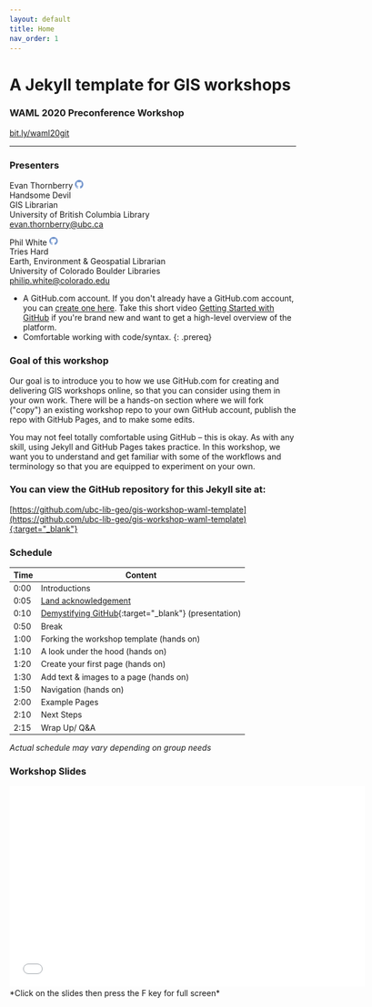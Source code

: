 ```yaml
---
layout: default
title: Home
nav_order: 1
---
```

# A Jekyll template for GIS workshops
### WAML 2020  Preconference Workshop  
[bit.ly/waml20git](http://bit.ly/waml20git)  

____

### Presenters

Evan Thornberry <a href='https://github.com/ect123' target='_blank'><img src='content/img/GitHub-Mark-custom.svg' style='width:15px; padding:0; border:none !important;'></a>  
Handsome Devil  
GIS Librarian  
University of British Columbia Library  
[evan.thornberry@ubc.ca](mailto:evan.thornberry@ubc.ca)  



Phil White <a href='https://github.com/outpw' target='_blank'><img src='content/img/GitHub-Mark-custom.svg' style='width:15px; padding:0; border:none !important;'></a>  
Tries Hard  
Earth, Environment & Geospatial Librarian  
University of Colorado Boulder Libraries  
[philip.white@colorado.edu](mailto:philip.white@colorado.edu)


- A GitHub.com account. If you don't already have a GitHub.com account, you can [create one here](https://github.com/join). Take this short video [Getting Started with GitHub](https://youtu.be/noZnOSpcjYY) if you're brand new and want to get a high-level overview of the platform.
- Comfortable working with code/syntax.
{: .prereq}

### Goal of this workshop

Our goal is to introduce you to how we use GitHub.com for creating and delivering GIS workshops online, so that you can consider using them in your own work. There will be a hands-on section where we will fork ("copy") an existing workshop repo to your own GitHub account, publish the repo with GitHub Pages, and to make some edits.

You may not feel totally comfortable using GitHub – this is okay. As with any skill, using Jekyll and GitHub Pages takes practice. In this workshop, we want you to understand and get familiar with some of the workflows and terminology so that you are equipped to experiment on your own.  

### You can view the GitHub repository for this Jekyll site at:  
[https://github.com/ubc-lib-geo/gis-workshop-waml-template](https://github.com/ubc-lib-geo/gis-workshop-waml-template){:target="_blank"}  

### Schedule

| Time | Content
| --- | ---
| 0:00 | Introductions
| 0:05 | [Land acknowledgement](content/land-acknowledgement)
| 0:10 | [Demystifying GitHub](content/slides/waml_github20.html){:target="_blank"} (presentation)
| 0:50 | Break
| 1:00 | Forking the workshop template (hands on)
| 1:10 | A look under the hood (hands on)
| 1:20 | Create your first page (hands on)
| 1:30 | Add text & images to a page (hands on)
| 1:50 | Navigation (hands on)
| 2:00 | Example Pages
| 2:10 | Next Steps
| 2:15 | Wrap Up/ Q&A

_Actual schedule may vary depending on group needs_  


### Workshop Slides


<iframe width="625" height="352" frameborder="0" marginheight="0" marginwidth="0" src="content/slides/waml_github20"></iframe>    
*Click on the slides then press the F key for full screen*
